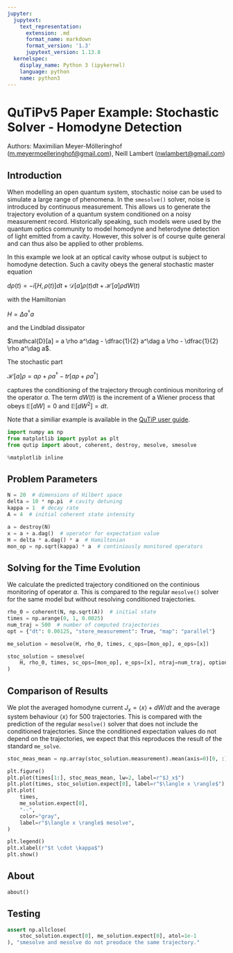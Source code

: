 ```yaml
---
jupyter:
  jupytext:
    text_representation:
      extension: .md
      format_name: markdown
      format_version: '1.3'
      jupytext_version: 1.13.8
  kernelspec:
    display_name: Python 3 (ipykernel)
    language: python
    name: python3
---
```


# QuTiPv5 Paper Example: Stochastic Solver - Homodyne Detection

Authors: Maximilian Meyer-Mölleringhof (m.meyermoelleringhof@gmail.com), Neill Lambert (nwlambert@gmail.com)

## Introduction

When modelling an open quantum system, stochastic noise can be used to simulate a large range of phenomena.
In the `smesolve()` solver, noise is introduced by continuous measurement.
This allows us to generate the trajectory evolution of a quantum system conditioned on a noisy measurement record.
Historically speaking, such models were used by the quantum optics community to model homodyne and heterodyne detection of light emitted from a cavity.
However, this solver is of course quite general and can thus also be applied to other problems.

In this example we look at an optical cavity whose output is subject to homodyne detection.
Such a cavity obeys the general stochastic master equation

$d \rho(t) = -i [H, \rho(t)] dt + \mathcal{D}[a] \rho (t) dt + \mathcal{H}[a] \rho dW(t)$

with the Hamiltonian

$H = \Delta a^\dag a$

and the Lindblad dissipator

$\mathcal{D}[a] = a \rho a^\dag - \dfrac{1}{2} a^\dag a \rho - \dfrac{1}{2} \rho a^\dag a$.

The stochastic part

$\mathcal{H}[a]\rho = a \rho + \rho a^\dag - tr[a \rho + \rho a^\dag]$

captures the conditioning of the trajectory through continious monitoring of the operator $a$.
The term $dW(t)$ is the increment of a Wiener process that obeys $\mathbb{E}[dW] = 0$ and $\mathbb{E}[dW^2] = dt$.

Note that a similiar example is available in the [QuTiP user guide](https://qutip.readthedocs.io/en/qutip-5.0.x/guide/dynamics/dynamics-stochastic.html#stochastic-master-equation).

```python
import numpy as np
from matplotlib import pyplot as plt
from qutip import about, coherent, destroy, mesolve, smesolve

%matplotlib inline
```

## Problem Parameters

```python
N = 20  # dimensions of Hilbert space
delta = 10 * np.pi  # cavity detuning
kappa = 1  # decay rate
A = 4  # initial coherent state intensity
```

```python
a = destroy(N)
x = a + a.dag()  # operator for expectation value
H = delta * a.dag() * a  # Hamiltonian
mon_op = np.sqrt(kappa) * a  # continiously monitored operators
```

## Solving for the Time Evolution

We calculate the predicted trajectory conditioned on the continious monitoring of operator $a$.
This is compared to the regular `mesolve()` solver for the same model but without resolving conditioned trajectories.

```python
rho_0 = coherent(N, np.sqrt(A))  # initial state
times = np.arange(0, 1, 0.0025)
num_traj = 500  # number of computed trajectories
opt = {"dt": 0.00125, "store_measurement": True, "map": "parallel"}
```

```python
me_solution = mesolve(H, rho_0, times, c_ops=[mon_op], e_ops=[x])
```

```python
stoc_solution = smesolve(
    H, rho_0, times, sc_ops=[mon_op], e_ops=[x], ntraj=num_traj, options=opt
)
```

## Comparison of Results

We plot the averaged homodyne current $J_x = \langle x \rangle + dW / dt$ and the average system behaviour $\langle x \rangle$ for 500 trajectories.
This is compared with the prediction of the regular `mesolve()` solver that does not include the conditioned trajectories.
Since the conditioned expectation values do not depend on the trajectories, we expect that this reproduces the result of the standard `me_solve`.

```python
stoc_meas_mean = np.array(stoc_solution.measurement).mean(axis=0)[0, :].real
```

```python
plt.figure()
plt.plot(times[1:], stoc_meas_mean, lw=2, label=r"$J_x$")
plt.plot(times, stoc_solution.expect[0], label=r"$\langle x \rangle$")
plt.plot(
    times,
    me_solution.expect[0],
    "--",
    color="gray",
    label=r"$\langle x \rangle$ mesolve",
)

plt.legend()
plt.xlabel(r"$t \cdot \kappa$")
plt.show()
```

## About

```python
about()
```

## Testing

```python
assert np.allclose(
    stoc_solution.expect[0], me_solution.expect[0], atol=1e-1
), "smesolve and mesolve do not preoduce the same trajectory."
```
